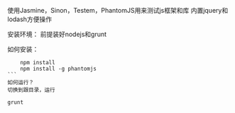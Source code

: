 使用Jasmine，Sinon，Testem，PhantomJS用来测试js框架和库
内置jquery和lodash方便操作

安装环境：
    前提装好nodejs和grunt

如何安装：
```
    npm install
    npm install -g phantomjs
```    ￼
如何运行？
切换到跟目录，运行

```
    grunt
```